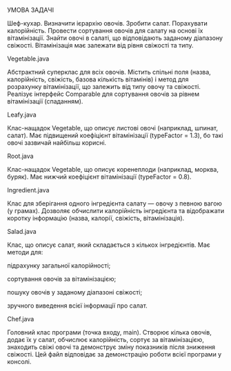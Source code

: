 УМОВА ЗАДАЧІ

Шеф-кухар. Визначити ієрархію овочів. Зробити салат. Порахувати
калорійність. Провести сортування овочів для салату на основі їх
вітамінізації. Знайти овочі в салаті, що відповідають заданому діапазону
свіжості. Вітамінізація має залежати від рівня свіжості та типу.



Vegetable.java

Абстрактний суперклас для всіх овочів.
Містить спільні поля (назва, калорійність, свіжість, базова кількість вітамінів) і метод для розрахунку вітамінізації, що залежить від типу овочу та свіжості.
Реалізує інтерфейс Comparable для сортування овочів за рівнем вітамінізації (спаданням).

Leafy.java

Клас-нащадок Vegetable, що описує листові овочі (наприклад, шпинат, салат).
Має підвищений коефіцієнт вітамінізації (typeFactor = 1.3), бо такі овочі зазвичай найбільш корисні.

Root.java

Клас-нащадок Vegetable, що описує коренеплоди (наприклад, морква, буряк).
Має нижчий коефіцієнт вітамінізації (typeFactor = 0.8).

Ingredient.java

Клас для зберігання одного інгредієнта салату — овочу з певною вагою (у грамах).
Дозволяє обчислити калорійність інгредієнта та відображати коротку інформацію (назва, калорії, свіжість, вітамінізація).

Salad.java

Клас, що описує салат, який складається з кількох інгредієнтів.
Має методи для:

підрахунку загальної калорійності;

сортування овочів за вітамінізацією;

пошуку овочів у заданому діапазоні свіжості;

зручного виведення всієї інформації про салат.

Chef.java

Головний клас програми (точка входу, main).
Створює кілька овочів, додає їх у салат, обчислює калорійність, сортує за вітамінізацією, знаходить свіжі овочі та демонструє зміну показників після зниження свіжості.
Цей файл відповідає за демонстрацію роботи всієї програми у консолі.
